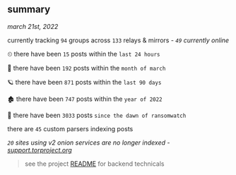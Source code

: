 
## summary
_march 21st, 2022_

currently tracking `94` groups across `133` relays & mirrors - _`49` currently online_

⏲ there have been `15` posts within the `last 24 hours`

🦈 there have been `192` posts within the `month of march`

🪐 there have been `871` posts within the `last 90 days`

🏚 there have been `747` posts within the `year of 2022`

🦕 there have been `3033` posts `since the dawn of ransomwatch`

there are `45` custom parsers indexing posts

_`20` sites using v2 onion services are no longer indexed - [support.torproject.org](https://support.torproject.org/onionservices/v2-deprecation/)_

> see the project [README](https://github.com/thetanz/ransomwatch#ransomwatch--) for backend technicals
